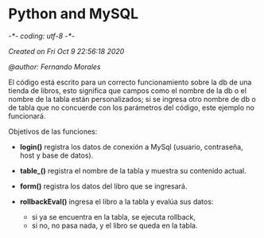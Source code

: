 # Python and MySQL

_-\*- coding: utf-8 -\*-_

_Created on Fri Oct 9 22:56:18 2020_

_@author: Fernando Morales_

El código está escrito para un correcto funcionamiento sobre la db de una tienda de libros, esto significa que campos como el nombre de la db o el nombre de la tabla están personalizados; si se ingresa otro nombre de db o de tabla que no concuerde con los parámetros del código, este ejemplo no funcionará.

Objetivos de las funciones:

- **login()** registra los datos de conexión a MySql (usuario, contraseña, host y base de datos).

- **table\_()** registra el nombre de la tabla y muestra su contenido actual.

- **form()** registra los datos del libro que se ingresará.

- **rollbackEval()** ingresa el libro a la tabla y evalúa sus datos:
  - si ya se encuentra en la tabla, se ejecuta rollback,
  - si no, no pasa nada, y el libro se queda en la tabla.
